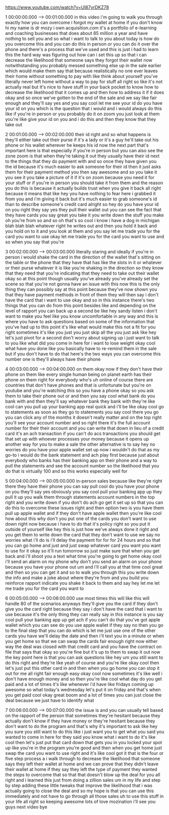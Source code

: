https://www.youtube.com/watch?v=Ul87yrDKZ78

1 00:00:00.000 --\> 00:01:00.000 in this video i'm going to walk you
through exactly how you can overcome i forgot my wallet at home if you
don't know hi my name is dr mozy i own acquisition.com it's a portfolio
of e-learning and coaching businesses that does about 85 million a year
and have nothing to sell you and so what i want to talk to you about
today is how do you overcome this and you can do this in person or you
can do it over the phone and there's a process that we've used and this
is just i had to learn this the hard way was figuring out how can i set
this up so that i can decrease the likelihood that someone says they
forgot their wallet now notwithstanding you probably messed something
else up in the sale earlier which would make them say that because
realistically no one ever leaves their home without something to pay
with like think about yourself you've literally never left home without
a way to pay for stuff all right so like it's not actually real but it's
nice to have stuff in your back pocket to know how to decrease the
likelihood that it comes up and then how to address it if it does okay
and so once we've gotten to the end of the sale and we say like fair
enough and they'll say yes and you say cool let me see your id do you
have your id on you which is the question that i would and i would
always do this like if you're in person or you probably do it on zoom
you just look at them you're like give your id on you and i do this and
then they know that they take out

2 00:01:00.000 --\> 00:02:00.000 their id right and so what happens is
they'll either take out their purse if it's a lady or it's a guy he'll
take out his phone or his wallet wherever he keeps his id now the next
part that's important here is that especially if you're in person but
you can also see the zone zoom is that when they're taking it out they
usually have their id next to the things that they do payment with and
so once they have given you the id because it's much easier to ask
someone for their id then it just asks them for their payment method you
then say awesome and so you take it you see it you take a picture of it
if it's on zoom because you need it for your stuff or if you're in
person you should take it from them and the reason you do this is
because it actually builds trust when you give it back all right because
it means that like hey you have nothing to fear here i grabbed it from
you and i'm giving it back but it's much easier to grab someone's id
than to describe someone's credit card alright so hey do you have your
id on you right they say yes they pull their wallet out you can see the
fact that they have cards you say great you take it you write down the
stuff you make oh you're from so and so oh that's so cool i know i have
a dog in michigan blah blah blah whatever right he writes out and then
you hold it back and you hold on to it and you look at them and you say
let me trade you for the card you want to use okay let me trade you for
the card you want to use and so when you say that you're

3 00:02:00.000 --\> 00:03:00.000 literally staring and ideally if you're
in person i would shake the card in the direction of the wallet that's
sitting on the table or the phone that they have that has like the slots
in it or whatever or their purse whatever it is like you're shaking in
the direction so they know that they need that you're indicating that
they need to take out their wallet okay so at this point though usually
you've already you've already set the scene so that you're not gonna
have an issue with this now this is the only thing they can possibly say
at this point because they've now shown you that they have payment
methods in front of them they will then say i don't have the card that i
want to use okay and so in this instance there's two things that you can
do from this point besides like and depending on the level of rapport
you can back up a second be like hey sandy listen i don't want to make
you feel like you know uncomfortable in any way and this is where you
have to ask questions based on some of the information that you've had
up to this point it's like what would make this not a fit for you right
sometimes it's like you just you just skip all the you just ask like hey
let's just pivot for a second don't worry about signing up i just want
to talk to you like what did you come in here for i want to lose weight
okay cool what have you done like you basically have to re-remind them
in the sale but if you don't have to do that here's the two ways you can
overcome this number one is they'll always have their phone

4 00:03:00.000 --\> 00:04:00.000 on them okay now if they don't have
their phone on them like every single human being on planet earth has
their phone on them right for everybody who's uh online of course there
are countries that don't have phones and that is unfortunate but you're
on youtube and you're watching this so you have a phone okay so you ask
them to take their phone out or and then you say cool what bank do you
bank with and then they'll say whatever bank they bank with they're like
cool can you pull up your banking app real quick and i'll be like okay
cool go to statements as soon as they go to statements you say cool
there you go you can click any of the months it doesn't really matter
and on the top right you'll see your account number and so right there
it's the full account number for their their account and you can write
that down in lieu of a credit card it's an ach transaction if you can't
do acs transactions you should get that set up with whoever processes
your money because it opens up another way for you to make a sale the
other alternative is to say hey no worries do you have your apple wallet
set up now i wouldn't do that as my go-to i would do the bank statement
and ach play first because just about everybody who banks has their
banking app on their phone and a way to pull the statements and see the
account number so the likelihood that you do that is virtually 100 and
so this works especially well for

5 00:04:00.000 --\> 00:05:00.000 in-person sales because like they're
right there they have their phone you can say pull cool do you have your
phone on you they'll say yes obviously you say cool pull your banking
app up they pull it up you walk them through statements account numbers
in the top right and you write down if you don't do ach go get it set up
so that you can do this to overcome these issues right and then option
two is you have them pull up apple wallet and if they don't have apple
wallet then you're like cool how about this why don't you put one of the
cards you don't want to use down right now because i have to do that
it's policy right so you put it outside of yourself like hey this is
just how we've always done it right and you get them to write down the
card that they don't want to use we say no worries what i'll do is i'll
delay the payment for for for 24 hours and so that you can go home and
just and just swap whatever card you want you want to use for it okay so
it'll run tomorrow so just make sure that when you get back and i'll
shoot you a text what time you're going to get home okay cool i'll send
an alarm on my phone why don't you send an alarm on your phone because
you have your phone out um and i'll call you at that time cool great and
then so you can get it and so to walk you through this you write down
the info and make a joke about where they're from and you build you
reinforce rapport indicate you shake it back to them and say hey let me
let me trade you for the card you want to

6 00:05:00.000 --\> 00:06:00.000 use most times this will like this will
handle 80 of the scenarios anyways they'll give you the card if they
don't give you the card right because they say i don't have the card
that i want to use because it's the only thing they can really say in
this instance is you say cool pull your banking app up get ach if you
can't do that you've got apple wallet which you can see do you use apple
wallet if they say no then you go to the final step that you can do
which is let me just use one of the other cards you have we'll delay the
date and then i'll text you in a minute or when you get home so that we
can swap the cards fair enough right now either way the deal was closed
with that credit card and you have the contract on file that says that
okay so you're fine but it's up to them to swap it out now the key point
here is that you can ask questions like hey um you still want to do this
right and they're like yeah of course and you're like okay cool then
let's just put this other card in and then when you go home you can stop
it out for me all right fair enough easy okay cool now sometimes it's
like well i don't have enough money and so then you're like cool what
day do you get paid and a lot of times it's like whenever i'd have like
fridays coming up awesome so what today's wednesday let's put it on
friday and that's when you get paid cool okay great boom and a lot of
times you can just close the deal because we just have to identify what

7 00:06:00.000 --\> 00:07:00.000 the issue is and you can usually tell
based on the rapport of the person that sometimes they're hesitant
because they actually don't know if they have money or they're hesitant
because they don't want to do the program and that's why it's important
to ask like hey you sure you still want to do this like i just want you
to get what you said you wanted to come in here for they said you know
what i want to do it's like cool then let's just put that card down that
gets you in you locked your spot up like you're in the program you're
good and then when you get home just swap the card you want to use right
and it's like cool got it that is the four or five step process a i walk
through to decrease the likelihood that someone says they left their
wallet at home and we can prove that they didn't leave their wallet at
home if they say they left the type of payment they wanted the steps to
overcome that so that that doesn't blow up the deal for you all right
and i learned this just from doing a zillion sales um in my life and
step by step adding these little tweaks that improve the likelihood that
i was actually going to close the deal and so my hope is that you can
use this immediately and not have to go through all those sales uh to
use this stuff in your life all right so keeping awesome lots of love
mozination i'll see you guys next video bye
